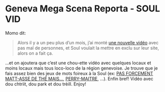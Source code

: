 # Geneva Mega Scena Reporta - SOUL VID

Momo dit:

> Alors il y a un peu plus d’un mois, j’ai monté [une nouvelle vidéo](http://soulbmxmag.com/soul/14.Videos_soul/2009/11/27/2454) avec pas mal de personnes, et Soul voulait la mettre en exclu sur leur site, alors on a fait ça.

...et on ajoutera que c’est une chou-ette vidéo avec quelques locaux et moins locaux mais tous loco-loco de la région genevoise. Je trouve que je fais assez bien des jeux de mots foireux à la Soul (ex: [PAS FORCEMENT MATT-ASSE DE THÉ MAIS...](http://soulbmxmag.com/soul/3.Video/2009/11/22/2439), [PERRY-MAITRE](http://soulbmxmag.com/soul/3.Video/2009/11/23/2449), ...). Enfin bref! Vidéo avec dou chtriit, dou park et dou trèill. Enjoy!
